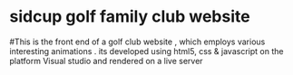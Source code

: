 # sidcup golf family club website 
#This is the front end of a golf club website , which employs various interesting animations . its developed using html5, css & javascript on the platform Visual studio and rendered on a live server 
